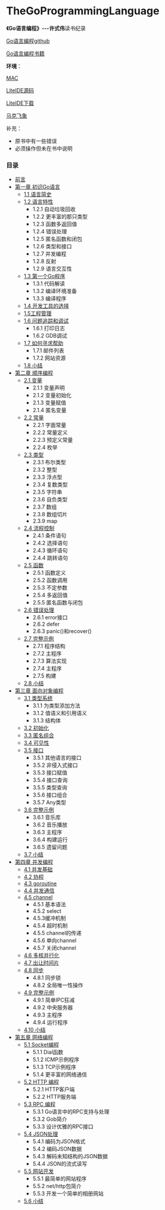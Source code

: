 # TheGoProgrammingLanguage
**《Go语言编程》---许式伟**读书纪录

[Go语言编程github](https://github.com/qiniu/gobook)

[Go语言编程书籍](https://www.amazon.cn/dp/B00932YRPA/ref=sr_1_1?ie=UTF8&qid=1486914755&sr=8-1&keywords=GO语言编程)

**环境**：

[MAC](http://www.apple.com/cn/mac)

[LiteIDE源码](https://github.com/visualfc/liteide)

[LiteIDE下载](http://www.golangtc.com/download/liteide)

[马克飞象](https://maxiang.io)

补充：
* 原书中有一些错误
* 必须操作但未在书中说明

### 目录
* [前言](https://github.com/Lynn--/TheGoProgrammingLanguage/blob/master/Introduction/introduction.md)
* [第一章 初识Go语言](https://github.com/Lynn--/TheGoProgrammingLanguage/tree/master/One.LearnGoLanguage)
	* [1.1 语言简史](https://github.com/Lynn--/TheGoProgrammingLanguage/tree/master/One.LearnGoLanguage/LanguageHistory1.md)
	* [1.2 语言特性](https://github.com/Lynn--/TheGoProgrammingLanguage/tree/master/One.LearnGoLanguage/LanguageFeatures2.md)
		* 1.2.1 自动垃圾回收
		* 1.2.2 更丰富的那只类型
		* 1.2.3 函数多返回值
		* 1.2.4 错误处理
		* 1.2.5 匿名函数和闭包
		* 1.2.6 类型和接口
		* 1.2.7 并发编程
		* 1.2.8 反射
		* 1.2.9 语言交互性
   * [1.3 第一个Go程序](https://github.com/Lynn--/TheGoProgrammingLanguage/tree/master/One.LearnGoLanguage/FirstGoProgram3.md)
		* 1.3.1 代码解读
		* 1.3.2 编译环境准备
		* 1.3.3 编译程序
    * [1.4 开发工具的选择](https://github.com/Lynn--/TheGoProgrammingLanguage/tree/master/One.LearnGoLanguage/ChooseTools4.md)
    * [1.5工程管理](https://github.com/Lynn--/TheGoProgrammingLanguage/tree/master/One.LearnGoLanguage/EngineeringManagement5.md)
    * [1.6 问题追踪和调试](https://github.com/Lynn--/TheGoProgrammingLanguage/tree/master/One.LearnGoLanguage/ProblemTrackingAndDebugging6.md)
		* 1.6.1 打印日志
		* 1.6.2 GDB调试
    * [1.7 如何寻求帮助](https://github.com/Lynn--/TheGoProgrammingLanguage/tree/master/One.LearnGoLanguage/AskForHelp7.md)
	    * 1.7.1 邮件列表
	    * 1.7.2 网站资源
	* [1.8 小结](https://github.com/Lynn--/TheGoProgrammingLanguage/tree/master/One.LearnGoLanguage/Summary8.md)
* [第二章 顺序编程](https://github.com/Lynn--/TheGoProgrammingLanguage/tree/master/Two.SequentialProgramming)
	* [2.1 变量](https://github.com/Lynn--/TheGoProgrammingLanguage/tree/master/Two.SequentialProgramming/Variable1.md)
		* 2.1.1 变量声明
		* 2.1.2 变量初始化
		* 2.1.3 变量赋值
		* 2.1.4 匿名变量
	* [2.2 常量](https://github.com/Lynn--/TheGoProgrammingLanguage/tree/master/Two.SequentialProgramming/Constant2.md)
		* 2.2.1 字面常量
		* 2.2.2 常量定义
		* 2.2.3 预定义常量
		* 2.2.4 枚举	
	* [2.3 类型](https://github.com/Lynn--/TheGoProgrammingLanguage/tree/master/Two.SequentialProgramming/Type3.md)
		* 2.3.1 布尔类型
		* 2.3.2 整型
		* 2.3.3 浮点型
		* 2.3.4 复数类型
		* 2.3.5 字符串
		* 2.3.6 自负类型
		* 2.3.7 数组
		* 2.3.8 数组切片
		* 2.3.9 map	
	* [2.4 流程控制](https://github.com/Lynn--/TheGoProgrammingLanguage/tree/master/Two.SequentialProgramming/ControlFlow4.md)
		* 2.4.1 条件语句
		* 2.4.2 选择语句
		* 2.4.3 循环语句
		* 2.4.4 跳转语句	
	* [2.5 函数](https://github.com/Lynn--/TheGoProgrammingLanguage/tree/master/Two.SequentialProgramming/Fuction5.md)
		* 2.5.1 函数定义
		* 2.5.2 函数调用
		* 2.5.3 不定参数
		* 2.5.4 多返回值
		* 2.5.5 匿名函数与闭包		
	* [2.6 错误处理](https://github.com/Lynn--/TheGoProgrammingLanguage/tree/master/Two.SequentialProgramming/ErrorHandling6.md)
		* 2.6.1 error接口
		* 2.6.2 defer
		* 2.6.3 panic()和recover()
	* [2.7 完整示例](https://github.com/Lynn--/TheGoProgrammingLanguage/tree/master/Two.SequentialProgramming/CompleteExample7.md)
		* 2.7.1 程序结构
		* 2.7.2 主程序
		* 2.7.3 算法实现
		* 2.7.4 主程序
		* 2.7.5 构建
	* [2.8 小结](https://github.com/Lynn--/TheGoProgrammingLanguage/tree/master/Two.SequentialProgramming/Summary8.md)
* [第三章 面向对象编程](https://github.com/Lynn--/TheGoProgrammingLanguage/tree/master/Three.ObjectOrientedProgramming)
	* [3.1  类型系统](https://github.com/Lynn--/TheGoProgrammingLanguage/tree/master/Three.ObjectOrientedProgramming/TypeSystem1.md)
		* 3.1.1 为类型添加方法
		* 3.1.2 值语义和引用语义
		* 3.1.3 结构体
	* [3.2 初始化](https://github.com/Lynn--/TheGoProgrammingLanguage/tree/master/Three.ObjectOrientedProgramming/Initialization2.md)
	* [3.3 匿名组合](https://github.com/Lynn--/TheGoProgrammingLanguage/tree/master/Three.ObjectOrientedProgramming/AnonymousCombination3.md)
	* [3.4 可见性](https://github.com/Lynn--/TheGoProgrammingLanguage/tree/master/Three.ObjectOrientedProgramming/Visibility4.md)
	* [3.5 接口](https://github.com/Lynn--/TheGoProgrammingLanguage/tree/master/Three.ObjectOrientedProgramming/Interface5.md)
		* 3.5.1 其他语言的接口
		* 3.5.2 非侵入式接口
		* 3.5.3 接口赋值
		* 3.5.4 接口查询
		* 3.5.5 类型查询
		* 3.5.6 接口组合
		* 3.5.7 Any类型
	* [3.6 完整示例](https://github.com/Lynn--/TheGoProgrammingLanguage/tree/master/Three.ObjectOrientedProgramming/CompleteExample6.md)
		* 3.6.1 音乐库
		* 3.6.2 音乐播放
		* 3.6.3 主程序
		* 3.6.4 构建运行
		* 3.6.5 遗留问题
	* [3.7 小结](https://github.com/Lynn--/TheGoProgrammingLanguage/tree/master/Three.ObjectOrientedProgramming)		
* [第四章 并发编程](https://github.com/Lynn--/TheGoProgrammingLanguage/tree/master/Four.ConcurrentProgramming)
	* [4.1 并发基础](https://github.com/Lynn--/TheGoProgrammingLanguage/tree/master/Four.ConcurrentProgramming/ConcurrentBasis1.md)
	* [4.2 协程](https://github.com/Lynn--/TheGoProgrammingLanguage/tree/master/Four.ConcurrentProgramming/Routine2.md)
	* [4.3 goroutine](https://github.com/Lynn--/TheGoProgrammingLanguage/tree/master/Four.ConcurrentProgramming/Goroutine3.md)
	* [4.4 并发通信](https://github.com/Lynn--/TheGoProgrammingLanguage/tree/master/Four.ConcurrentProgramming/ConcurrentCommunication4.md)
	* [4.5 channel](https://github.com/Lynn--/TheGoProgrammingLanguage/tree/master/Four.ConcurrentProgramming/Channel5.md)
		* 4.5.1 基本语法
		* 4.5.2 select
		* 4.5.3缓冲机制
		* 4.5.4 超时机制
		* 4.5.5 channel的传递
		* 4.5.6 单向channel
		* 4.5.7 关闭channel
	* [4.6 多核并行化](https://github.com/Lynn--/TheGoProgrammingLanguage/tree/master/Four.ConcurrentProgramming/Multi-coreParallelization6.md)
	* [4.7 出让时间片](https://github.com/Lynn--/TheGoProgrammingLanguage/tree/master/Four.ConcurrentProgramming/TransferTime7.md)
	* [4.8 同步](https://github.com/Lynn--/TheGoProgrammingLanguage/tree/master/Four.ConcurrentProgramming/)
		* 4.8.1 同步锁
		* 4.8.2 全局唯一性操作
	* [4.9 完整示例](https://github.com/Lynn--/TheGoProgrammingLanguage/tree/master/Four.ConcurrentProgramming/Synchronization8.md)
		* 4.9.1 简单IPC狂减
		* 4.9.2 中央服务器
		* 4.9.3 主程序
		* 4.9.4 运行程序
	* [4.10 小结](https://github.com/Lynn--/TheGoProgrammingLanguage/tree/master/Four.ConcurrentProgramming/Summary10.md)
* [第五章 网络编程](https://github.com/Lynn--/TheGoProgrammingLanguage/tree/master/Five.NetworkProgramming/)
	* [5.1 Socket编程](https://github.com/Lynn--/TheGoProgrammingLanguage/tree/master/Five.NetworkProgramming/Socket1.md)
		* 5.1.1 Dial函数
		* 5.1.2 ICMP示例程序
		* 5.1.3 TCP示例程序
		* 5.1.4 更丰富的网络通信
	* [5.2 HTTP 编程](https://github.com/Lynn--/TheGoProgrammingLanguage/tree/master/Five.NetworkProgramming/HTTP2.md)
		* 5.2.1 HTTP客户端
		* 5.2.2 HTTP服务端
	* [5.3 RPC 编程](https://github.com/Lynn--/TheGoProgrammingLanguage/tree/master/Five.NetworkProgramming/RPC3.md)
		* 5.3.1 Go语言中的RPC支持与处理
		* 5.3.2 Gob简介
		* 5.3.3 设计优雅的RPC接口
	* [5.4 JSON处理](https://github.com/Lynn--/TheGoProgrammingLanguage/tree/master/Five.NetworkProgramming/JSON4.md)
		* 5.4.1 编码为JSON格式
		* 5.4.2 编码JSON数据
		* 5.4.3 解码未知结构的JSON数据
		* 5.4.4 JSON的流式读写
	* [5.5 网站开发](https://github.com/Lynn--/TheGoProgrammingLanguage/tree/master/Five.NetworkProgramming/WebSiteDevelopment5.md)
		* 5.5.1 最简单的网站程序
		* 5.5.2 net/http包简介
		* 5.5.3 开发一个简单的相册网站
	* [5.6 小结](https://github.com/Lynn--/TheGoProgrammingLanguage/tree/master/Five.NetworkProgramming/Summary6.md)		
		